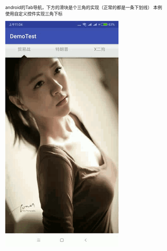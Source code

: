 android的Tab导航，下方的滑块是个三角的实现（正常的都是一条下划线）
本例使用自定义控件实现三角下标


![Image text](https://raw.githubusercontent.com/AndroidHomeMage/AndroidTabTriangleScrollBar/master/screen/9613F0B382E9922D4334CC89B82B3933.gif)